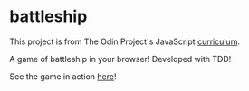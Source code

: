 # battleship

This project is from The Odin Project's JavaScript [curriculum](https://www.theodinproject.com/lessons/javascript-battleship).

A game of battleship in your browser! Developed with TDD!

See the game in action [here](https://lucrum.github.io/battleship/)!
